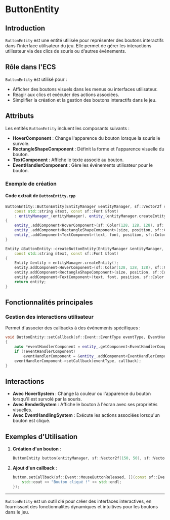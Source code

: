 # ButtonEntity

## Introduction

`ButtonEntity` est une entité utilisée pour représenter des boutons interactifs dans l'interface utilisateur du jeu. Elle permet de gérer les interactions utilisateur via des clics de souris ou d'autres événements.

## Rôle dans l'ECS

`ButtonEntity` est utilisé pour :

- Afficher des boutons visuels dans les menus ou interfaces utilisateur.
- Réagir aux clics et exécuter des actions associées.
- Simplifier la création et la gestion des boutons interactifs dans le jeu.

## Attributs

Les entités `ButtonEntity` incluent les composants suivants :

- **HoverComponent** : Change l'apparence du bouton lorsque la souris le survole.
- **RectangleShapeComponent** : Définit la forme et l'apparence visuelle du bouton.
- **TextComponent** : Affiche le texte associé au bouton.
- **EventHandlerComponent** : Gère les événements utilisateur pour le bouton.

### Exemple de création

#### Code extrait de `ButtonEntity.cpp`

```cpp
ButtonEntity::ButtonEntity(EntityManager &entityManager, sf::Vector2f size, sf::Vector2f position,
    const std::string &text, const sf::Font &font)
    : entityManager_(entityManager), entity_(entityManager.createEntity())
{
    entity_.addComponent<HoverComponent>(sf::Color(128, 128, 128), sf::Color(128, 128, 128, 128));
    entity_.addComponent<RectangleShapeComponent>(size, position, sf::Color(128, 128, 128));
    entity_.addComponent<TextComponent>(text, font, position, sf::Color::White);
}

Entity &ButtonEntity::createButtonEntity(EntityManager &entityManager, sf::Vector2f size, sf::Vector2f position,
    const std::string &text, const sf::Font &font)
{
    Entity &entity = entityManager.createEntity();
    entity.addComponent<HoverComponent>(sf::Color(128, 128, 128), sf::Color(128, 128, 128, 128));
    entity.addComponent<RectangleShapeComponent>(size, position, sf::Color(128, 128, 128));
    entity.addComponent<TextComponent>(text, font, position, sf::Color::White);
    return entity;
}
```

## Fonctionnalités principales

### Gestion des interactions utilisateur

Permet d'associer des callbacks à des événements spécifiques :

```cpp
void ButtonEntity::setCallback(sf::Event::EventType eventType, EventHandlerComponent::callbackFunction callback)
{
    auto *eventHandlerComponent = entity_.getComponent<EventHandlerComponent>();
    if (!eventHandlerComponent)
        eventHandlerComponent = &entity_.addComponent<EventHandlerComponent>(eventType, callback);
    eventHandlerComponent->setCallback(eventType, callback);
}
```

## Interactions

- **Avec HoverSystem** : Change la couleur ou l'apparence du bouton lorsqu'il est survolé par la souris.
- **Avec RenderSystem** : Affiche le bouton à l'écran avec ses propriétés visuelles.
- **Avec EventHandlingSystem** : Exécute les actions associées lorsqu'un bouton est cliqué.

## Exemples d'Utilisation

1. **Création d'un bouton** :
   ```cpp
   ButtonEntity button(entityManager, sf::Vector2f(150, 50), sf::Vector2f(300, 400), "Play", font);
   ```

2. **Ajout d'un callback** :
   ```cpp
   button.setCallback(sf::Event::MouseButtonReleased, [](const sf::Event &event) {
       std::cout << "Bouton cliqué !" << std::endl;
   });
   ```

---

`ButtonEntity` est un outil clé pour créer des interfaces interactives, en fournissant des fonctionnalités dynamiques et intuitives pour les boutons dans le jeu.

